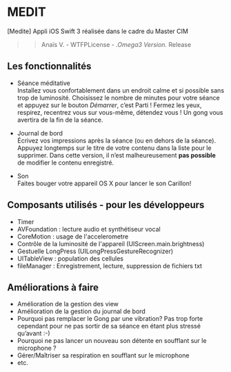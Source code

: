 # MEDIT

[Medite] Appli iOS Swift 3 réalisée dans le cadre du Master CIM
>>  Anaïs V. - WTFPLicense - *.Omega3 Version.* Release

## Les fonctionnalités

* Séance méditative   
Installez vous confortablement dans un endroit calme et si possible sans trop de luminosité. Choisissez le nombre de minutes pour votre séance et appuyez sur le bouton *Démarrer*, c’est Parti ! Fermez les yeux, respirez, recentrez vous sur vous-même, détendez vous ! Un gong vous avertira de la fin de la séance.

* Journal de bord   
Écrivez vos impressions après la séance (ou en dehors de la séance). Appuyez longtemps sur le titre de votre contenu dans la liste pour le supprimer. Dans cette version, il n’est malheureusement **pas possible** de modifier le contenu enregistré.

* Son   
Faites bouger votre appareil OS X pour lancer le son Carillon!


## Composants utilisés - pour les développeurs
* Timer
* AVFoundation : lecture audio et synthétiseur vocal
* CoreMotion : usage de l'accelerometre
* Contrôle de la luminosité de l'appareil (UIScreen.main.brightness)
* Gestuelle LongPress (UILongPressGestureRecognizer)
* UITableView : population des cellules
* fileManager : Enregistrement, lecture, suppression de fichiers txt 


## Améliorations à faire
* Amélioration de la gestion des view
* Amélioration de la gestion du journal de bord
* Pourquoi pas remplacer le Gong par une vibration? Pas trop forte cependant pour ne pas sortir de sa séance en étant plus stressé qu’avant :-)
* Pourquoi ne pas lancer un nouveau son détente en soufflant sur le microphone ?
* Gérer/Maîtriser  sa respiration en soufflant sur le microphone
* etc.




